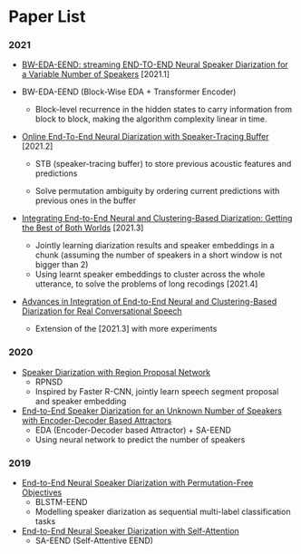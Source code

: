 

# Paper List





### 2021

-  [BW-EDA-EEND: streaming END-TO-END Neural Speaker Diarization for a Variable Number of Speakers](https://ieeexplore.ieee.org/document/9414371) [2021.1]

  - BW-EDA-EEND (Block-Wise EDA + Transformer Encoder)
  
  
    - Block-level recurrence in the hidden states to carry information from block to block, making the algorithm complexity linear in time.
  


- [Online End-To-End Neural Diarization with Speaker-Tracing Buffer](https://ieeexplore.ieee.org/document/9383523/) [2021.2]
  - STB (speaker-tracing buffer) to store previous acoustic features and predictions
  
  - Solve permutation ambiguity by ordering current predictions with previous ones in the buffer
  
- [Integrating End-to-End Neural and Clustering-Based Diarization: Getting the Best of Both Worlds](https://ieeexplore.ieee.org/document/9414333) [2021.3]
  - Jointly learning diarization results and speaker embeddings in a chunk  (assuming the number of speakers in a short window is not bigger than 2)
  - Using learnt speaker embeddings to cluster across the whole utterance, to solve the problems of long recodings [2021.4]

- [Advances in Integration of End-to-End Neural and Clustering-Based Diarization for Real Conversational Speech](https://www.isca-speech.org/archive/interspeech_2021/kinoshita21_interspeech.html)
  - Extension of the [2021.3] with more experiments



### 2020 

- [Speaker Diarization with Region Proposal Network](https://ieeexplore.ieee.org/document/9053760)
  - RPNSD
  -  Inspired by Faster R-CNN, jointly learn speech segment proposal and speaker embedding
- [End-to-End Speaker Diarization for an Unknown Number of Speakers with Encoder-Decoder Based Attractors](https://www.isca-speech.org/archive/interspeech_2020/horiguchi20_interspeech.html)
  - EDA (Encoder-Decoder based Attractor) + SA-EEND
  - Using neural network to predict the number of speakers




### 2019

- [End-to-End Neural Speaker Diarization with Permutation-Free Objectives](https://www.isca-speech.org/archive/interspeech_2019/fujita19_interspeech.html) 
  - BLSTM-EEND
  - Modelling speaker diarization as sequential multi-label classification tasks
- [End-to-End Neural Speaker Diarization with Self-Attention](https://ieeexplore.ieee.org/abstract/document/9003959)
  -  SA-EEND (Self-Attentive EEND)









